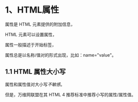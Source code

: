 # 1、HTML属性

属性是 HTML 元素提供的附加信息，

HTML 元素可以设置属性，

属性一般描述于开始标签，

属性总是以名称/值对的形式出现，比如：name="value"。



## 1.1 HTML 属性大小写

属性和属性值对大小写*不敏感*。

但是，万维网联盟在其 HTML 4 推荐标准中推荐小写的属性/属性值。

